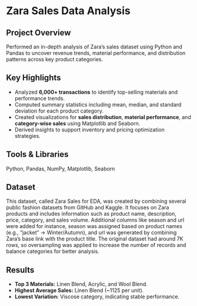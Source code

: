 # Zara Sales Data Analysis

## Project Overview
Performed an in-depth analysis of Zara’s sales dataset using Python and Pandas to uncover revenue trends, material performance, and distribution patterns across key product categories.

## Key Highlights
- Analyzed **6,000+ transactions** to identify top-selling materials and performance trends.  
- Computed summary statistics including mean, median, and standard deviation for each product category.  
- Created visualizations for **sales distribution**, **material performance**, and **category-wise sales** using Matplotlib and Seaborn.  
- Derived insights to support inventory and pricing optimization strategies.

## Tools & Libraries
Python, Pandas, NumPy, Matplotlib, Seaborn

## Dataset
This dataset, called Zara Sales for EDA, was created by combining several public fashion datasets from GitHub and Kaggle.
It focuses on Zara products and includes information such as product name, description, price, category, and sales volume.
Additional columns like season and url were added for instance, season was assigned based on product names (e.g., “jacket” → Winter/Autumn), 
and url was generated by combining Zara’s base link with the product title.
The original dataset had around 7K rows, so oversampling was applied to increase the number of records and balance categories for better analysis.  


## Results
- **Top 3 Materials:** Linen Blend, Acrylic, and Wool Blend.  
- **Highest Average Sales:** Linen Blend (~1125 per unit).  
- **Lowest Variation:** Viscose category, indicating stable performance.  


